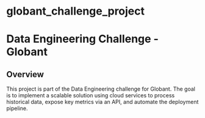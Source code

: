 # globant_challenge_project
# Data Engineering Challenge - Globant

## Overview
This project is part of the Data Engineering challenge for Globant. The goal is to implement a scalable solution using cloud services to process historical data, expose key metrics via an API, and automate the deployment pipeline. 
